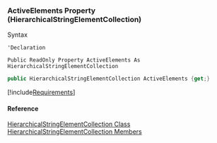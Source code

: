 ﻿### ActiveElements Property (HierarchicalStringElementCollection)

Syntax

```vbnet
'Declaration

Public ReadOnly Property ActiveElements As HierarchicalStringElementCollection
```

```csharp
public HierarchicalStringElementCollection ActiveElements {get;}
```

[!include[Requirements](../partials/requirements.md)]

#### Reference

[HierarchicalStringElementCollection Class](fcSDK~FChoice.Foundation.Clarify.DataObjects.HierarchicalStringElementCollection.md)  
[HierarchicalStringElementCollection Members](fcSDK~FChoice.Foundation.Clarify.DataObjects.HierarchicalStringElementCollection_members.md)